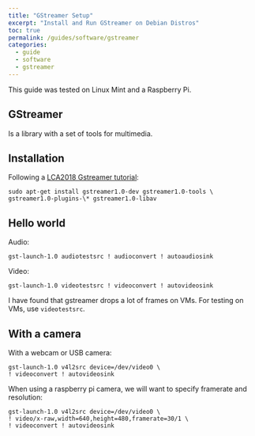 ```yaml
---
title: "GStreamer Setup"
excerpt: "Install and Run GStreamer on Debian Distros"
toc: true
permalink: /guides/software/gstreamer
categories:
  - guide
  - software
  - gstreamer
---
```


This guide was tested on Linux Mint and a Raspberry Pi.

## GStreamer

Is a library with a set of tools for multimedia. 

## Installation

Following a [LCA2018 Gstreamer tutorial](https://www.youtube.com/watch?v=ZphadMGufY8):

```
sudo apt-get install gstreamer1.0-dev gstreamer1.0-tools \
gstreamer1.0-plugins-\* gstreamer1.0-libav
```

## Hello world

Audio:

```
gst-launch-1.0 audiotestsrc ! audioconvert ! autoaudiosink
```

Video: 

```
gst-launch-1.0 videotestsrc ! videoconvert ! autovideosink
```

I have found that gstreamer drops a lot of frames on VMs. For testing on VMs, use `videotestsrc`.

## With a camera

With a webcam or USB camera:

```
gst-launch-1.0 v4l2src device=/dev/video0 \
! videoconvert ! autovideosink
```

When using a raspberry pi camera, we will want to specify framerate and resolution:

```
gst-launch-1.0 v4l2src device=/dev/video0 \
! video/x-raw,width=640,height=480,framerate=30/1 \
! videoconvert ! autovideosink
```

